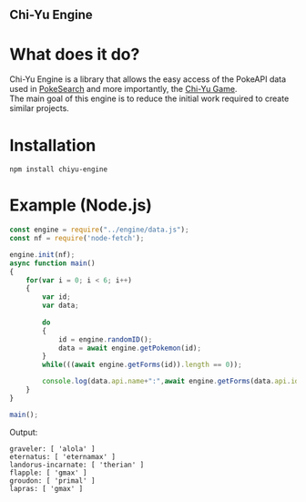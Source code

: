 ## Chi-Yu Engine
# What does it do?
Chi-Yu Engine is a library that allows the easy access of the PokeAPI data used in [PokeSearch](https://pokemonsearch.github.io) and more importantly, the [Chi-Yu Game](https://pokemonsearch.github.io/chiyu).\
The main goal of this engine is to reduce the initial work required to create similar projects.
# Installation
```console
npm install chiyu-engine
```
# Example (Node.js)
```javascript
const engine = require("../engine/data.js");
const nf = require('node-fetch');

engine.init(nf);
async function main()
{
    for(var i = 0; i < 6; i++)
    {
        var id;
        var data;
        
        do
        {
            id = engine.randomID();
            data = await engine.getPokemon(id);
        }
        while(((await engine.getForms(id)).length == 0));

        console.log(data.api.name+":",await engine.getForms(data.api.id));
    }
}

main();
```
Output:
```
graveler: [ 'alola' ]
eternatus: [ 'eternamax' ]
landorus-incarnate: [ 'therian' ]
flapple: [ 'gmax' ]
groudon: [ 'primal' ]
lapras: [ 'gmax' ]
```

